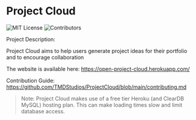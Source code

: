 # Project Cloud

![MIT License](https://img.shields.io/badge/license-MIT-brightgreen) ![Contributors](https://img.shields.io/github/contributors/TMDStudios/ProjectCloud)

Project Description: 

Project Cloud aims to help users generate project ideas for their portfolio and to encourage collaboration



The website is available here: https://open-project-cloud.herokuapp.com/

Contribution Guide: https://github.com/TMDStudios/ProjectCloud/blob/main/contributing.md

> Note: Project Cloud makes use of a free tier Heroku (and ClearDB MySQL) hosting plan. This can make loading times slow and limit database access.
